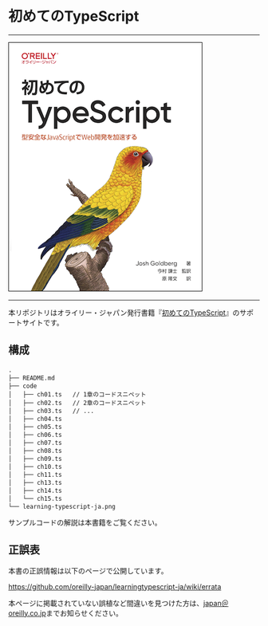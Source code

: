# 初めてのTypeScript

---

![表紙](learning-typescript-ja.png)

---

本リポジトリはオライリー・ジャパン発行書籍『[初めてのTypeScript](https://www.amazon.co.jp/dp/4814400365/)』のサポートサイトです。

## 構成

```
.
├── README.md
├── code
│   ├── ch01.ts   // 1章のコードスニペット
│   ├── ch02.ts   // 2章のコードスニペット
│   ├── ch03.ts   // ...
│   ├── ch04.ts
│   ├── ch05.ts
│   ├── ch06.ts
│   ├── ch07.ts
│   ├── ch08.ts
│   ├── ch09.ts
│   ├── ch10.ts
│   ├── ch11.ts
│   ├── ch13.ts
│   ├── ch14.ts
│   └── ch15.ts
└── learning-typescript-ja.png
```

サンプルコードの解説は本書籍をご覧ください。

## 正誤表

本書の正誤情報は以下のページで公開しています。

https://github.com/oreilly-japan/learningtypescript-ja/wiki/errata

本ページに掲載されていない誤植など間違いを見つけた方は、[japan＠oreilly.co.jp](<mailto:japan＠oreilly.co.jp>)までお知らせください。
